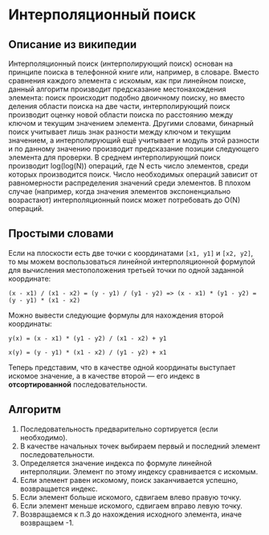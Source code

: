 # Интерполяционный поиск

## Описание из википедии

Интерполяционный поиск (интерполирующий поиск) основан на принципе поиска в телефонной книге или, например, в словаре. Вместо сравнения каждого элемента с искомым, как при линейном поиске, данный алгоритм производит предсказание местонахождения элемента: поиск происходит подобно двоичному поиску, но вместо деления области поиска на две части, интерполирующий поиск производит оценку новой области поиска по расстоянию между ключом и текущим значением элемента. Другими словами, бинарный поиск учитывает лишь знак разности между ключом и текущим значением, а интерполирующий ещё учитывает и модуль этой разности и по данному значению производит предсказание позиции следующего элемента для проверки. В среднем интерполирующий поиск производит log(log(N)) операций, где N есть число элементов, среди которых производится поиск. Число необходимых операций зависит от равномерности распределения значений среди элементов. В плохом случае (например, когда значения элементов экспоненциально возрастают) интерполяционный поиск может потребовать до O(N) операций.

## Простыми словами

Если на плоскости есть две точки с координатами `[x1, y1]` и `[x2, y2]`, то мы можем воспользоваться линейной интерполяционной формулой для вычисления местоположения третьей точки по одной заданной координате: 

```
(x - x1) / (x1 - x2) = (y - y1) / (y1 - y2) => (x - x1) * (y1 - y2) = (y - y1) * (x1 - x2)
```

Можно вывести следующие формулы для нахождения второй координаты: 

```
y(x) = (x - x1) * (y1 - y2) / (x1 - x2) + y1

x(y) = (y - y1) * (x1 - x2) / (y1 - y2) + x1
```

Теперь представим, что в качестве одной координаты выступает искомое значение, а в качестве второй — его индекс в **отсортированной** последовательности.

## Алгоритм

1. Последовательность предварительно сортируется (если необходимо).
2. В качестве начальных точек выбираем первый и последний элемент последовательности.
3. Определяется значение индекса по формуле линейной интерполяции. Элемент по этому индексу сравнивается с искомым.
4. Если элемент равен искомому, поиск заканчивается успешно, возвращается индекс.
5. Если элемент больше искомого, сдвигаем влево правую точку.
6. Если элемент меньше искомого, сдвигаем вправо левую точку.
7. Возвращаемся к п.3 до нахождения исходного элемента, иначе возвращаем -1.
